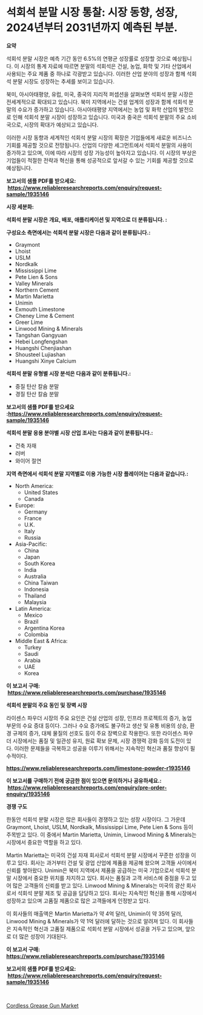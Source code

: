 <p><h1>석회석 분말 시장 통찰: 시장 동향, 성장, 2024년부터 2031년까지 예측된 부분.</h1></p><p><strong>요약</strong></p>
<p><p>석회석 분말 시장은 예측 기간 동안 6.5%의 연평균 성장률로 성장할 것으로 예상됩니다. 이 시장의 통계 자료에 따르면 분말의 석회석은 건설, 농업, 화학 및 기타 산업에서 사용되는 주요 제품 중 하나로 각광받고 있습니다. 이러한 산업 분야의 성장과 함께 석회석 분말 시장도 성장하는 추세를 보이고 있습니다.</p><p>북미, 아시아태평양, 유럽, 미국, 중국의 지리적 퍼셉션을 살펴보면 석회석 분말 시장은 전세계적으로 확대되고 있습니다. 북미 지역에서는 건설 업계의 성장과 함께 석회석 분말의 수요가 증가하고 있습니다. 아시아태평양 지역에서는 농업 및 화학 산업의 발전으로 인해 석회석 분말 시장이 성장하고 있습니다. 미국과 중국은 석회석 분말의 주요 소비국으로, 시장의 확대가 예상되고 있습니다.</p><p>이러한 시장 동향과 세계적인 석회석 분말 시장의 확장은 기업들에게 새로운 비즈니스 기회를 제공할 것으로 전망됩니다. 산업의 다양한 세그먼트에서 석회석 분말의 사용이 증가하고 있으며, 이에 따라 시장의 성장 가능성이 높아지고 있습니다. 이 시장의 부상은 기업들이 적절한 전략과 혁신을 통해 성공적으로 앞서갈 수 있는 기회를 제공할 것으로 예상됩니다.</p></p>
<p><strong>보고서의 샘플 PDF를 받으세요: &nbsp;<a href="https://www.reliableresearchreports.com/enquiry/request-sample/1935146">https://www.reliableresearchreports.com/enquiry/request-sample/1935146</a></strong></p>
<p><strong>시장 세분화:</strong></p>
<p><strong> 석회석 분말 시장은 개요, 배포, 애플리케이션 및 지역으로 더 분류됩니다. :</strong></p>
<p><strong>구성요소 측면에서는 석회석 분말 시장은 다음과 같이 분류됩니다.:</strong></p>
<p><ul><li>Graymont</li><li>Lhoist</li><li>USLM</li><li>Nordkalk</li><li>Mississippi Lime</li><li>Pete Lien & Sons</li><li>Valley Minerals</li><li>Northern Cement</li><li>Martin Marietta</li><li>Unimin</li><li>Exmouth Limestone</li><li>Cheney Lime & Cement</li><li>Greer Lime</li><li>Linwood Mining & Minerals</li><li>Tangshan Gangyuan</li><li>Hebei Longfengshan</li><li>Huangshi Chenjiashan</li><li>Shousteel Lujiashan</li><li>Huangshi Xinye Calcium</li></ul></p>
<p><strong> 석회석 분말 유형별 시장 분석은 다음과 같이 분류됩니다.:</strong></p>
<p><ul><li>중질 탄산 칼슘 분말</li><li>경질 탄산 칼슘 분말</li></ul></p>
<p><strong>보고서의 샘플 PDF를 받으세요 :<a href="https://www.reliableresearchreports.com/enquiry/request-sample/1935146">https://www.reliableresearchreports.com/enquiry/request-sample/1935146</a></strong></p>
<p><strong> 석회석 분말 응용 분야별 시장 산업 조사는 다음과 같이 분류됩니다.:</strong></p>
<p><ul><li>건축 자재</li><li>러버</li><li>와이어 절연</li></ul></p>
<p><strong>지역 측면에서 석회석 분말 지역별로 이용 가능한 시장 플레이어는 다음과 같습니다.:</strong></p>
<p><ul>
    <li>
        North America:
        <ul>
            <li>United States</li>
            <li>Canada</li>
        </ul>
    </li>
    <li>
        Europe:
        <ul>
            <li>Germany</li>
            <li>France</li>
            <li>U.K.</li>
            <li>Italy</li>
            <li>Russia</li>
        </ul>
    </li>
    <li>
        Asia-Pacific:
        <ul>
            <li>China</li>
            <li>Japan</li>
            <li>South Korea</li>
            <li>India</li>
            <li>Australia</li>
            <li>China Taiwan</li>
            <li>Indonesia</li>
            <li>Thailand</li>
            <li>Malaysia</li>
        </ul>
    </li>
    <li>
        Latin America:
        <ul>
            <li>Mexico</li>
            <li>Brazil</li>
            <li>Argentina Korea</li>
            <li>Colombia</li>
        </ul>
    </li>
    <li>
        Middle East & Africa:
        <ul>
            <li>Turkey</li>
            <li>Saudi</li>
            <li>Arabia</li>
            <li>UAE</li>
            <li>Korea</li>
        </ul>
    </li>
    </ul></p>
<p><strong>이 보고서 구매: &nbsp;<a href="https://www.reliableresearchreports.com/purchase/1935146">https://www.reliableresearchreports.com/purchase/1935146</a></strong></p>
<p><strong>석회석 분말의 주요 동인 및 장벽 시장</strong></p>
<p><p>라이센스 파우더 시장의 주요 요인은 건설 산업의 성장, 인프라 프로젝트의 증가, 농업 부문의 수요 증대 등이다. 그러나 수요 증가에도 불구하고 생산 및 유통 비용의 상승, 환경 규제의 증가, 대체 물질의 선호도 등이 주요 장벽으로 작용한다. 또한 라이센스 파우더 시장에서는 품질 및 일관성 유지, 원료 확보 문제, 시장 경쟁력 강화 등의 도전이 있다. 이러한 문제들을 극복하고 성공을 이루기 위해서는 지속적인 혁신과 품질 향상이 필수적이다.</p></p>
<p><strong><a href="https://www.reliableresearchreports.com/limestone-powder-r1935146">https://www.reliableresearchreports.com/limestone-powder-r1935146</a></strong></p>
<p><strong>이 보고서를 구매하기 전에 궁금한 점이 있으면 문의하거나 공유하세요.: &nbsp;<a href="https://www.reliableresearchreports.com/enquiry/pre-order-enquiry/1935146">https://www.reliableresearchreports.com/enquiry/pre-order-enquiry/1935146</a></strong></p>
<p><strong>경쟁 구도</strong></p>
<p><p>한동안 석회석 분말 시장은 많은 회사들이 경쟁하고 있는 성장 시장이다. 그 가운데 Graymont, Lhoist, USLM, Nordkalk, Mississippi Lime, Pete Lien & Sons 등이 주목받고 있다. 이 중에서 Martin Marietta, Unimin, Linwood Mining & Minerals는 시장에서 중요한 역할을 하고 있다.</p><p>Martin Marietta는 미국의 건설 자재 회사로서 석회석 분말 시장에서 꾸준한 성장을 이루고 있다. 회사는 과거부터 건설 및 광업 산업에 제품을 제공해 왔으며 고객들 사이에서 신뢰를 쌓아왔다. Unimin은 북미 지역에서 제품을 공급하는 미국 기업으로서 석회석 분말 시장에서 중요한 위치를 차지하고 있다. 회사는 품질과 고객 서비스에 중점을 두고 있어 많은 고객들의 신뢰를 받고 있다. Linwood Mining & Minerals는 미국의 광산 회사로서 석회석 분말 제조 및 공급을 담당하고 있다. 회사는 지속적인 혁신을 통해 시장에서 성장하고 있으며 고품질 제품으로 많은 고객들에게 인정받고 있다.</p><p>이 회사들의 매출액은 Martin Marietta가 약 4억 달러, Unimin이 약 35억 달러, Linwood Mining & Minerals가 약 1억 달러에 달하는 것으로 알려져 있다. 이 회사들은 지속적인 혁신과 고품질 제품으로 석회석 분말 시장에서 성공을 거두고 있으며, 앞으로 더 많은 성장이 기대된다.</p></p>
<p><strong>이 보고서 구매: &nbsp; <a href="https://www.reliableresearchreports.com/purchase/1935146">https://www.reliableresearchreports.com/purchase/1935146</a></strong></p>
<p><strong>보고서의 샘플 PDF를 받으세요: &nbsp;<a href="https://www.reliableresearchreports.com/enquiry/request-sample/1935146">https://www.reliableresearchreports.com/enquiry/request-sample/1935146</a></strong><strong></strong></p>
<p>&nbsp;</p>
<p><p><a href="https://github.com/GroverBarry/Market-Research-Report-List-4/blob/main/cordless-grease-gun-market.md">Cordless Grease Gun Market</a></p></p>